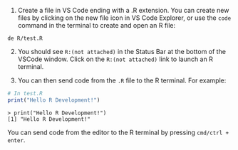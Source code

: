 1. Create a file in VS Code ending with a .R extension. You can create new files
   by clicking on the new file icon in VS Code Explorer, or use the `code` command
   in the terminal to create and open an R file:

```console
de R/test.R
```

2. You should see `R:(not attached)` in the Status Bar at the bottom of the
   VSCode window. Click on the `R:(not attached)` link to launch an R terminal.

3. You can then send code from the `.R` file to the R terminal. For example:

```R
# In test.R
print("Hello R Development!")
```

```Rconsole
> print("Hello R Development!")
[1] "Hello R Development!"
```

You can send code from the editor to the R terminal by pressing `cmd/ctrl + enter`.
